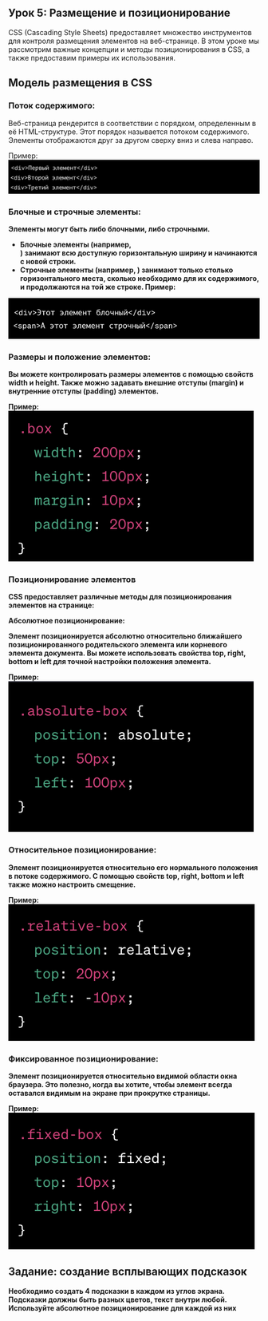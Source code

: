 ## Урок 5: Размещение и позиционирование

CSS (Cascading Style Sheets) предоставляет множество инструментов для контроля размещения элементов на веб-странице. В этом уроке мы рассмотрим важные концепции и методы позиционирования в CSS, а также предоставим примеры их использования.

## Модель размещения в CSS

### Поток содержимого:

Веб-страница рендерится в соответствии с порядком, определенным в её HTML-структуре. Этот порядок называется потоком содержимого. Элементы отображаются друг за другом сверху вниз и слева направо.

Пример:
<b>
<img src="/FRONTEND_module_7/5. FRONTEND_module__5/les_6/images/6-1.png" alt="Пример">

### Блочные и строчные элементы:

Элементы могут быть либо блочными, либо строчными.

* **Блочные элементы (например, <div>)** занимают всю доступную горизонтальную ширину и начинаются с новой строки.
* **Строчные элементы (например, <span>)** занимают только столько горизонтального места, сколько необходимо для их содержимого, и продолжаются на той же строке.
Пример:
<b>
<img src="/FRONTEND_module_7/5. FRONTEND_module__5/les_6/images/6-2.png" alt="Пример">


### Размеры и положение элементов:

Вы можете контролировать размеры элементов с помощью свойств width и height. Также можно задавать внешние отступы (margin) и внутренние отступы (padding) элементов.

Пример:
<b>
<img src="/FRONTEND_module_7/5. FRONTEND_module__5/les_6/images/6-3.png" alt="Пример">

### Позиционирование элементов

CSS предоставляет различные методы для позиционирования элементов на странице:

Абсолютное позиционирование:

Элемент позиционируется абсолютно относительно ближайшего позиционированного родительского элемента или корневого элемента документа. Вы можете использовать свойства top, right, bottom и left для точной настройки положения элемента.

Пример:
<b>
<img src="/FRONTEND_module_7/5. FRONTEND_module__5/les_6/images/6-4.png" alt="Пример">

### Относительное позиционирование:

Элемент позиционируется относительно его нормального положения в потоке содержимого. С помощью свойств top, right, bottom и left также можно настроить смещение.

Пример:
<b>
<img src="/FRONTEND_module_7/5. FRONTEND_module__5/les_6/images/6-5.png" alt="Пример">

### Фиксированное позиционирование:

Элемент позиционируется относительно видимой области окна браузера. Это полезно, когда вы хотите, чтобы элемент всегда оставался видимым на экране при прокрутке страницы.

Пример:
<b>
<img src="/FRONTEND_module_7/5. FRONTEND_module__5/les_6/images/6-6.png" alt="Пример">
## Задание: создание всплывающих подсказок
Необходимо создать 4 подсказки в каждом из углов экрана. Подсказки должны быть разных цветов, текст внутри любой. Используйте абсолютное позиционирование для каждой из них
